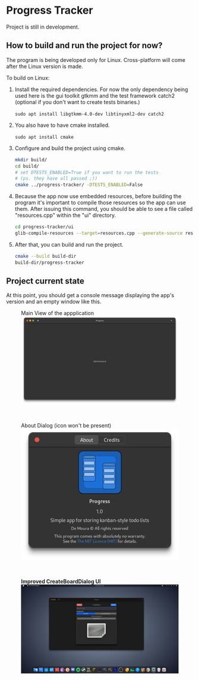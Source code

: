 # Progress Tracker

Project is still in development.

## How to build and run the project for now?

The program is being developed only for Linux. Cross-platform will come after
the Linux version is made.

To build on Linux:

1. Install the required dependencies. For now the only dependency being used
here is the gui toolkit gtkmm and the test framework catch2 (optional if you
don't want to create tests binaries.)

    `sudo apt install libgtkmm-4.0-dev libtinyxml2-dev catch2`

2. You also have to have cmake installed.

    `sudo apt install cmake`

3. Configure and build the project using cmake.

    ```sh
    mkdir build/
    cd build/
    # set DTESTS_ENABLED=True if you want to run the tests
    # (ps. they have all passed ;))
    cmake ../progress-tracker/ -DTESTS_ENABLED=False
    ```

4. Because the app now use embedded resources, before building the program it's
important to compile those resources so the app can use them. After issuing this
command, you should be able to see a file called "resources.cpp" within the "ui"
directory.

    ```sh
    cd progress-tracker/ui
    glib-compile-resources --target=resources.cpp --generate-source resources.xml
    ```

5. After that, you can build and run the project.

    ```sh
    cmake --build build-dir
    build-dir/progress-tracker
    ```

## Project current state

At this point, you should get a console message displaying the app's version and
an empty window like this.

<figure>
    <caption>Main View of the appplication</caption>
    <img src="docs/empty_window.png">
</figure>

<br>

<figure>
    <caption>About Dialog (icon won't be present)</caption>
    <img src="docs/about_window.png">
</figure>

<br>

<figure>
    <caption><b>Improved CreateBoardDialog UI</b></caption>
    <img src="docs/create_board_dialog.png">
</figure>
